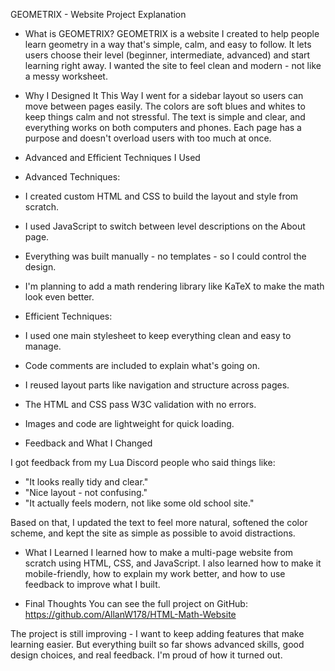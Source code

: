 GEOMETRIX - Website Project Explanation



- What is GEOMETRIX?
GEOMETRIX is a website I created to help people learn geometry in a way that's simple, calm, and
easy to follow. It lets users choose their level (beginner, intermediate, advanced) and start learning
right away. I wanted the site to feel clean and modern - not like a messy worksheet.


- Why I Designed It This Way
I went for a sidebar layout so users can move between pages easily. The colors are soft blues and
whites to keep things calm and not stressful. The text is simple and clear, and everything works on
both computers and phones. Each page has a purpose and doesn't overload users with too much at
once.


- Advanced and Efficient Techniques I Used
- Advanced Techniques:
- I created custom HTML and CSS to build the layout and style from scratch.
- I used JavaScript to switch between level descriptions on the About page.
- Everything was built manually - no templates - so I could control the design.
- I'm planning to add a math rendering library like KaTeX to make the math look even better.

  
- Efficient Techniques:
- I used one main stylesheet to keep everything clean and easy to manage.
- Code comments are included to explain what's going on.
- I reused layout parts like navigation and structure across pages.
- The HTML and CSS pass W3C validation with no errors.
- Images and code are lightweight for quick loading.
- Feedback and What I Changed




I got feedback from my Lua Discord people who said things like:
- "It looks really tidy and clear."
- "Nice layout - not confusing."
- "It actually feels modern, not like some old school site."


Based on that, I updated the text to feel more natural, softened the color scheme, and kept the site
as simple as possible to avoid distractions.



- What I Learned
I learned how to make a multi-page website from scratch using HTML, CSS, and JavaScript. I also
learned how to make it mobile-friendly, how to explain my work better, and how to use feedback to
improve what I built.




- Final Thoughts
You can see the full project on GitHub:
https://github.com/AllanW178/HTML-Math-Website



The project is still improving - I want to keep adding features that make learning easier. But
everything built so far shows advanced skills, good design choices, and real feedback. I'm proud of
how it turned out.















